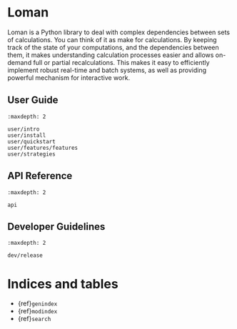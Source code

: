 # Loman

Loman is a Python library to deal with complex dependencies between sets of calculations. You can think of it as make for calculations. By keeping track of the state of your computations, and the dependencies between them, it makes understanding calculation processes easier and allows on-demand full or partial recalculations. This makes it easy to efficiently implement robust real-time and batch systems, as well as providing powerful mechanism for interactive work.

## User Guide

```{toctree}
:maxdepth: 2

user/intro
user/install
user/quickstart
user/features/features
user/strategies
```

## API Reference

```{toctree}
:maxdepth: 2

api
```

## Developer Guidelines

```{toctree}
:maxdepth: 2

dev/release
```

# Indices and tables

- {ref}`genindex`
- {ref}`modindex`
- {ref}`search`
